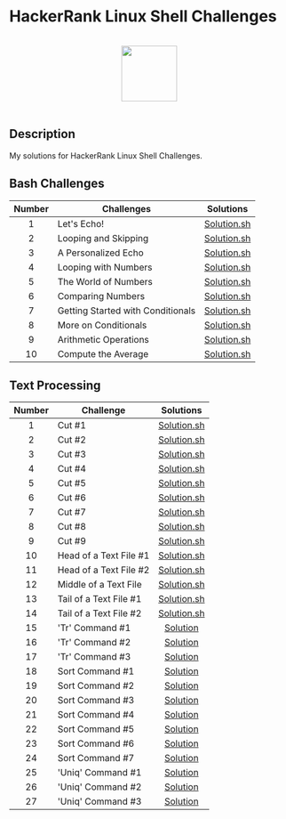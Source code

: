 # HackerRank Linux Shell Challenges

<p align="center">  
	<br>
	<a href="https://www.hackerrank.com/kursadkalenderb1">
        <img height=100 src="https://hrcdn.net/community-frontend/assets/brand/logo-new-white-green-a5cb16e0ae.svg"> 
    	</a>
	<br>
	<br>
</p>

## Description
My solutions for HackerRank Linux Shell Challenges.

## Bash Challenges

| Number | Challenges | Solutions |
|:------:|------------|:---------:|
| 1 |Let's Echo! | [Solution.sh](Challenges/Bash/Let's%20Echo.sh)
| 2 |Looping and Skipping | [Solution.sh](Challenges/Bash/Looping%20and%20Skipping.sh)
| 3 |A Personalized Echo | [Solution.sh](Challenges/Bash/A%20Personalized%20Echo.sh)
| 4 |Looping with Numbers | [Solution.sh](Challenges/Bash/Looping%20with%20Numbers.sh)
| 5 |The World of Numbers | [Solution.sh](Challenges/Bash/The%20World%20of%20Numbers.sh)
| 6 |Comparing Numbers | [Solution.sh](Challenges/Bash/Comparing%20Numbers.sh)
| 7 |Getting Started with Conditionals | [Solution.sh](Challenges/Bash/Getting%20Started%20with%20Conditionals.sh)
| 8 |More on Conditionals | [Solution.sh](Challenges/Bash/More%20on%20Conditionals.sh)
| 9 |Arithmetic Operations | [Solution.sh](Challenges/Bash/Arithmetic%20Operations.sh)
| 10 |Compute the Average | [Solution.sh](Challenges/Bash/Compute%20the%20Average.sh)

## Text Processing

| Number | Challenge | Solutions |
|:------:|-----------|:---------:|
| 1 |Cut #1| [Solution.sh](Challenges/Text%20Processing/Cut%20%231.sh) |
| 2 |Cut #2| [Solution.sh](Challenges/Text%20Processing/Cut%20%232.sh) |
| 3 |Cut #3| [Solution.sh](Challenges/Text%20Processing/Cut%20%233.sh) |
| 4 |Cut #4| [Solution.sh](Challenges/Text%20Processing/Cut%20%234.sh) |
| 5 |Cut #5| [Solution.sh](Challenges/Text%20Processing/Cut%20%235.sh) |
| 6 |Cut #6| [Solution.sh](Challenges/Text%20Processing/Cut%20%236.sh) |
| 7 |Cut #7| [Solution.sh](Challenges/Text%20Processing/Cut%20%237.sh) |
| 8 |Cut #8| [Solution.sh](Challenges/Text%20Processing/Cut%20%238.sh) |
| 9 |Cut #9| [Solution.sh](Challenges/Text%20Processing/Cut%20%239.sh) |
| 10 |Head of a Text File #1| [Solution.sh](Challenges/Text%20Processing/Head%20of%20a%20Text%20File%20%231.sh) |
| 11 |Head of a Text File #2| [Solution.sh](Challenges/Text%20Processing/Head%20of%20a%20Text%20File%20%232.sh) |
| 12 |Middle of a Text File| [Solution.sh](Challenges/Text%20Processing/Middle%20of%20a%20Text%20File.sh) |
| 13 |Tail of a Text File #1| [Solution.sh](Challenges/Text%20Processing/Tail%20of%20a%20Text%20File%20%231.sh) |
| 14 |Tail of a Text File #2| [Solution.sh](Challenges/Text%20Processing/Tail%20of%20a%20Text%20File%20%232.sh) |
| 15 |'Tr' Command #1 | [Solution](Challenges/Text%20Processing/'Tr'%20Command%20%231.sh) |
| 16 |'Tr' Command #2 | [Solution](Challenges/Text%20Processing/'Tr'%20Command%20%232.sh) |
| 17 |'Tr' Command #3 | [Solution](Challenges/Text%20Processing/'Tr'%20Command%20%233.sh) |
| 18 |Sort Command #1 | [Solution](Challenges/Text%20Processing/Sort%20Command%20%231.sh) |
| 19 |Sort Command #2 | [Solution](Challenges/Text%20Processing/Sort%20Command%20%232.sh) |
| 20 |Sort Command #3 | [Solution](Challenges/Text%20Processing/Sort%20Command%20%233.sh) |
| 21 |Sort Command #4 | [Solution](Challenges/Text%20Processing/Sort%20Command%20%234.sh) |
| 22 |Sort Command #5 | [Solution](Challenges/Text%20Processing/Sort%20Command%20%235.sh) |
| 23 |Sort Command #6 | [Solution](Challenges/Text%20Processing/Sort%20Command%20%236.sh) |
| 24 |Sort Command #7 | [Solution](Challenges/Text%20Processing/Sort%20Command%20%237.sh) |
| 25 |'Uniq' Command #1 | [Solution](Challenges/Text%20Processing/'Uniq'%20Command%20%231.sh) |
| 26 |'Uniq' Command #2 | [Solution](Challenges/Text%20Processing/'Uniq'%20Command%20%232.sh) |
| 27 |'Uniq' Command #3 | [Solution](Challenges/Text%20Processing/'Uniq'%20Command%20%233.sh) |

